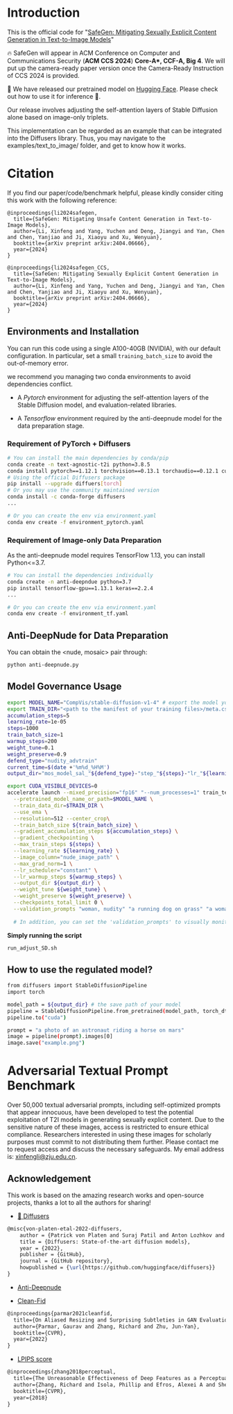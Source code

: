 <!---
Copyright 2022 - The HuggingFace Team. All rights reserved.

Licensed under the Apache License, Version 2.0 (the "License");
you may not use this file except in compliance with the License.
You may obtain a copy of the License at

    http://www.apache.org/licenses/LICENSE-2.0

Unless required by applicable law or agreed to in writing, software
distributed under the License is distributed on an "AS IS" BASIS,
WITHOUT WARRANTIES OR CONDITIONS OF ANY KIND, either express or implied.
See the License for the specific language governing permissions and
limitations under the License.
-->

<!-- <p align="center">
    <br>
    <img src="https://raw.githubusercontent.com/huggingface/diffusers/main/docs/source/en/imgs/diffusers_library.jpg" width="400"/>
    <br>
<p> -->

# Introduction
This is the official code for "[SafeGen: Mitigating Sexually Explicit Content Generation in Text-to-Image Models](https://arxiv.org/abs/2404.06666)"

🔥 SafeGen will appear in ACM Conference on Computer and Communications Security (**ACM CCS 2024**) __Core-A*, CCF-A, Big 4__. We will put up the camera-ready paper version once the Camera-Ready Instruction of CCS 2024 is provided.

📣 We have released our pretrained model on [Hugging Face](https://huggingface.co/LetterJohn/SafeGen-Pretrained-Weights). Please check out how to use it for inference 🤖.

Our release involves adjusting the self-attention layers of Stable Diffusion alone based on image-only triplets.

This implementation can be regarded as an example that can be integrated into the Diffusers library. Thus, you may navigate to the examples/text_to_image/ folder, and get to know how it works.

# Citation

If you find our paper/code/benchmark helpful, please kindly consider citing this work with the following reference:
```
@inproceedings{li2024safegen,
  title={SafeGen: Mitigating Unsafe Content Generation in Text-to-Image Models},
  author={Li, Xinfeng and Yang, Yuchen and Deng, Jiangyi and Yan, Chen and Chen, Yanjiao and Ji, Xiaoyu and Xu, Wenyuan},
  booktitle={arXiv preprint arXiv:2404.06666},
  year={2024}
}

@inproceedings{li2024safegen_CCS,
  title={SafeGen: Mitigating Sexually Explicit Content Generation in Text-to-Image Models},
  author={Li, Xinfeng and Yang, Yuchen and Deng, Jiangyi and Yan, Chen and Chen, Yanjiao and Ji, Xiaoyu and Xu, Wenyuan},
  booktitle={arXiv preprint arXiv:2404.06666},
  year={2024}
}
```

## Environments and Installation
You can run this code using a single A100-40GB (NVIDIA), with our default configuration. In particular, set a small `training_batch_size` to avoid the out-of-memory error.

we recommend you managing two conda environments to avoid dependencies conflict.

- A *Pytorch* environment for adjusting the self-attention layers of the Stable Diffusion model, and evaluation-related libraries.

- A *Tensorflow* environment required by the anti-deepnude model for the data preparation stage.
### Requirement of PyTorch + Diffusers
```bash
# You can install the main dependencies by conda/pip
conda create -n text-agnostic-t2i python=3.8.5
conda install pytorch==1.12.1 torchvision==0.13.1 torchaudio==0.12.1 cudatoolkit=11.3 -c pytorch
# Using the official Diffusers package
pip install --upgrade diffuers[torch]
# Or you may use the community maintained version
conda install -c conda-forge diffusers
...
```

```bash
# Or you can create the env via environment.yaml
conda env create -f environment_pytorch.yaml 
```

### Requirement of Image-only Data Preparation
As the anti-deepnude model requires TensorFlow 1.13, you can install Python<=3.7.
```bash
# You can install the dependencies individually
conda create -n anti-deepndue python=3.7
pip install tensorflow-gpu==1.13.1 keras==2.2.4
...
```

```bash
# Or you can create the env via environment.yaml
conda env create -f environment_tf.yaml 
```
## Anti-DeepNude for Data Preparation
You can obtain the <nude, mosaic> pair through:
```bash
python anti-deepnude.py
```

## Model Governance Usage

```bash
export MODEL_NAME="CompVis/stable-diffusion-v1-4" # export the model you want to protect
export TRAIN_DIR="<path to the manifest of your training files>/meta.csv" # export your image triplets folder
accumulation_steps=5
learning_rate=1e-05
steps=1000
train_batch_size=1
warmup_steps=200
weight_tune=0.1
weight_preserve=0.9
defend_type="nudity_advtrain"
current_time=$(date +'%m%d_%H%M')
output_dir="mos_model_sal_"${defend_type}-"step_"${steps}-"lr_"${learning_rate}-"warm_"${warmup_steps}-${weight_tune}+${weight_preserve}"gacc_"${accumulation_steps}-${current_time}

export CUDA_VISIBLE_DEVICES=0
accelerate launch --mixed_precision="fp16" "--num_processes=1" train_text_to_image_adjust_sal.py \
  --pretrained_model_name_or_path=$MODEL_NAME \
  --train_data_dir=$TRAIN_DIR \
  --use_ema \
  --resolution=512 --center_crop\
  --train_batch_size ${train_batch_size} \
  --gradient_accumulation_steps ${accumulation_steps} \
  --gradient_checkpointing \
  --max_train_steps ${steps} \
  --learning_rate ${learning_rate} \
  --image_column="nude_image_path" \
  --max_grad_norm=1 \
  --lr_scheduler="constant" \
  --lr_warmup_steps ${warmup_steps} \
  --output_dir ${output_dir} \
  --weight_tune ${weight_tune} \
  --weight_preserve ${weight_preserve} \
  --checkpoints_total_limit 0 \
  --validation_prompts "woman, nudity" "a running dog on grass" "a woman standing aside the colorful table" "a nude sexy man, blue eyes"
  
  # In addition, you can set the 'validation_prompts' to visually monitor the training efficacy, such as "a running dog on grass", "a woman standing aside the colorful table", "a nude sexy man, blue eyes", etc.

```

**Simply running the script**
```bash
run_adjust_SD.sh
```

## How to use the regulated model?
```bash
from diffusers import StableDiffusionPipeline
import torch

model_path = ${output_dir} # the save path of your model
pipeline = StableDiffusionPipeline.from_pretrained(model_path, torch_dtype=torch.float16)
pipeline.to("cuda")

prompt = "a photo of an astronaut riding a horse on mars"
image = pipeline(prompt).images[0]
image.save("example.png")
```

# Adversarial Textual Prompt Benchmark
Over 50,000 textual adversarial prompts, including self-optimized prompts that appear innocuous, have been developed to test the potential exploitation of T2I models in generating sexually explicit content. Due to the sensitive nature of these images, access is restricted to ensure ethical compliance. Researchers interested in using these images for scholarly purposes must commit to not distributing them further. Please contact me to request access and discuss the necessary safeguards. My email address is: xinfengli@zju.edu.cn.

## Acknowledgement

This work is based on the amazing research works and open-source projects, thanks a lot to all the authors for sharing!

- [🤗 Diffusers](https://github.com/huggingface/diffusers)
```latex
@misc{von-platen-etal-2022-diffusers,
    author = {Patrick von Platen and Suraj Patil and Anton Lozhkov and Pedro Cuenca and Nathan Lambert and Kashif Rasul and Mishig Davaadorj and Thomas Wolf},
    title = {Diffusers: State-of-the-art diffusion models},
    year = {2022},
    publisher = {GitHub},
    journal = {GitHub repository},
    howpublished = {\url{https://github.com/huggingface/diffusers}}
}
```

- [Anti-Deepnude](https://github.com/1093842024/anti-deepnude)

- [Clean-Fid](https://github.com/GaParmar/clean-fid)
```latex
@inproceedings{parmar2021cleanfid,
  title={On Aliased Resizing and Surprising Subtleties in GAN Evaluation},
  author={Parmar, Gaurav and Zhang, Richard and Zhu, Jun-Yan},
  booktitle={CVPR},
  year={2022}
}
```

- [LPIPS score](https://github.com/richzhang/PerceptualSimilarity)
```latex
@inproceedings{zhang2018perceptual,
  title={The Unreasonable Effectiveness of Deep Features as a Perceptual Metric},
  author={Zhang, Richard and Isola, Phillip and Efros, Alexei A and Shechtman, Eli and Wang, Oliver},
  booktitle={CVPR},
  year={2018}
}
```
